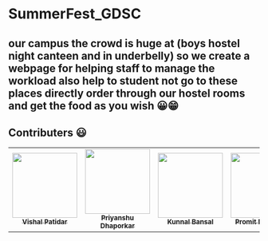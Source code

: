 # SummerFest_GDSC


<h2>our campus the crowd is huge at (boys hostel night canteen and in underbelly) so we create a webpage for helping staff to manage the workload also help to student not go to these places directly order through our hostel rooms and get the food as you wish 😀😁</h2>



## Contributers 😃

<table>
  <tbody><tr>


  <td align="center"><a href="https://github.com/vishal1patidar"><img alt="" src="https://avatars.githubusercontent.com/vishal1patidar" width="130px;"><br><sub><b>
   Vishal Patidar</b></sub></a><br></td></a></td>

  <td align="center"><a href="https://github.com/priyanshu070702"><img alt="" src="https://avatars.githubusercontent.com/priyanshu070702" width="130px;"><br><sub><b>
 Priyanshu Dhaporkar</b></sub></a><br></td></a></td>

 <td align="center"><a href="https://github.com/kunna67"><img alt="" src="https://avatars.githubusercontent.com/kunna67" width="130px;"><br><sub><b>
 Kunnal Bansal</b></sub></a><br></td></a></td>

  <td align="center"><a href="https://github.com/007Ishan"><img alt="" src="https://avatars.githubusercontent.com/007Ishan" width="130px;"><br><sub><b>
   Promit Majumder</b></sub></a><br></td></a></td>
   
   <td align="center"><a href="https://github.com/AgarwalMaddy"><img alt="" src="https://avatars.githubusercontent.com/AgarwalMaddy width="130px;"><br><sub><b>
   Promit Majumder</b></sub></a><br></td></a></td>


  </tr>
</tbody></table>




